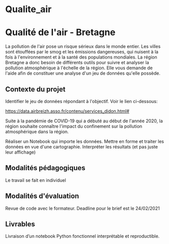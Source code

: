 # Qualite_air

# Qualité de l'air - Bretagne

La pollution de l'air pose un risque sérieux dans le monde entier. Les villes sont étouffées par le smog et les émissions dangereuses, qui nuisent à la fois à l'environnement et à la santé des populations mondiales. La région Bretagne a donc besoin de différents outils pour suivre et analyser la pollution atmosphérique à l'échelle de la région. Elle vous demande de l'aide afin de constituer une analyse d'un jeu de données qu'elle possède.


## Contexte du projet

Identifier le jeu de données répondant à l'objectif. Voir le lien ci-dessous:



https://data.airbreizh.asso.fr/contenu/services_didon.html#



Suite à la pandémie de COVID-19 qui a débuté au début de l'année 2020, la région souhaite connaître l'impact du confinement sur la pollution atmosphérique dans la région.

Réaliser un Notebook qui importe les données.
Mettre en forme et traiter les données en vue d'une cartographie.
Interpréter les résultats (et pas juste leur affichage)

## Modalités pédagogiques

Le travail se fait en individuel

## Modalités d'évaluation

Revue de code avec le formateur. Deadline pour le brief est le 24/02/2021

## Livrables

Livraison d’un notebook Python fonctionnel interprétable et reproductible.
